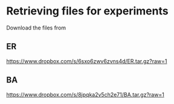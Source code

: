 # Retrieving files for experiments
Download the files from
## ER
https://www.dropbox.com/s/6sxo6zwv6zvns4d/ER.tar.gz?raw=1
## BA 
https://www.dropbox.com/s/8jpqka2v5ch2e71/BA.tar.gz?raw=1


